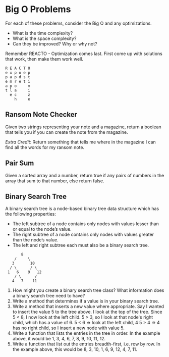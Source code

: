 # Big O Problems
For each of these problems, consider the Big O and any optimizations.
  - What is the time complexity?
  - What is the space complexity?
  - Can they be improved? Why or why not?

  Remember REACTO - Optimization comes last. First come up with solutions that work, then make them work well.

  ```
  R E A C T O
  e x p o e p
  p a p d s t
  e m r e t i
  a p o     m
  t l a     i
    e c     z
      h     e
```

## Ransom Note Checker
Given two strings representing your note and a magazine, return a boolean that tells you if you can create the note from the magazine.

*Extra Credit*:
Return something that tells me where in the magazine I can find all the words for my ransom note.


## Pair Sum
Given a sorted array and a number, return true if any pairs of numbers in the array that sum to that number, else return false.


## Binary Search Tree
A binary search tree is a node-based binary tree data structure which has the following properties:

  - The left subtree of a node contains only nodes with values lesser than or equal to the node’s value.
  - The right subtree of a node contains only nodes with values greater than the node’s value.
  - The left and right subtree each must also be a binary search tree.
```
       8
    /     \
   3       10
  / \      / \
 1   6    9   12
    / \      /
   4   7    11
```

  1. How might you create a binary search tree class? What information does a binary search tree need to have?
  2. Write a method that determines if a value is in your binary search tree.
  3. Write a method that inserts a new value where appropriate. Say I wanted to insert the value 5 to the tree above.
    I look at the top of the tree. Since 5 < 8, I now look at the left child.
    5 > 3, so I look at that node's right child, which has a value of 6.
    5 < 6 => look at the left child, 4
    5 > 4 => 4 has no right child, so I insert a new node with value 5.
  4. Write a function that lists the entries in the tree in order. In the example above, it would be 1, 3, 4, 6, 7, 8, 9, 10, 11, 12.
  5. Write a function that list out the entries breadth-first, i.e. row by row. In the example above, this would be 8, 3, 10, 1, 6, 9, 12, 4, 7, 11.
